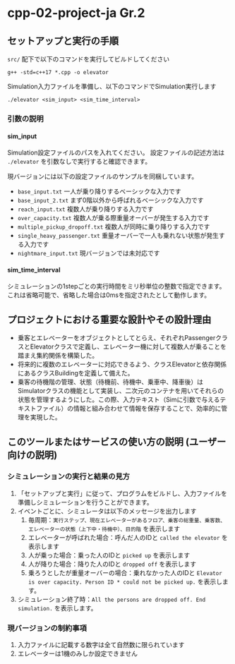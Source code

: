 # cpp-02-project-ja Gr.2

## セットアップと実行の手順

`src/` 配下で以下のコマンドを実行してビルドしてください

```
g++ -std=c++17 *.cpp -o elevator
```

Simulation入力ファイルを準備し、以下のコマンドでSimulation実行します

```
./elevator <sim_input> <sim_time_interval>
```

### 引数の説明

#### sim_input

Simulation設定ファイルのパスを入れてください。
設定ファイルの記述方法は `./elevator` を引数なしで実行すると確認できます。

現バージョンには以下の設定ファイルのサンプルを同梱しています。

* `base_input.txt` 一人が乗り降りするベーシックな入力です
* `base_input_2.txt` まず0階以外から呼ばれるベーシックな入力です
* `reach_input.txt` 複数人が乗り降りする入力です
* `over_capacity.txt` 複数人が乗る際重量オーバーが発生する入力です
* `multiple_pickup_dropoff.txt` 複数人が同時に乗り降りする入力です
* `single_heavy_passenger.txt` 重量オーバーで一人も乗れない状態が発生する入力です
* `nightmare_input.txt` 現バージョンでは未対応です

#### sim_time_interval

シミュレーションの1stepごとの実行時間をミリ秒単位の整数で指定できます。
これは省略可能で、省略した場合は0msを指定されたとして動作します。

## プロジェクトにおける重要な設計やその設計理由

* 乗客とエレベーターをオブジェクトとしてとらえ、それぞれPassengerクラスとElevatorクラスで定義し、エレベータ一機に対して複数人が乗ることを踏まえ集約関係を構築した。
* 将来的に複数のエレベーターに対応できるよう、クラスElevatorと依存関係にあるクラスBuildingを定義して備えた。
* 乗客の待機階の管理、状態（待機前、待機中、乗車中、降車後）はSimulatorクラスの機能として実装し、二次元のコンテナを用いてそれらの状態を管理するようにした。この際、入力テキスト（Simに引数で与えるテキストファイル）の情報と組み合わせて情報を保存することで、効率的に管理を実現した。

## このツールまたはサービスの使い方の説明 (ユーザー向けの説明)

### シミュレーションの実行と結果の見方

1. 「セットアップと実行」に従って、プログラムをビルドし、入力ファイルを準備しシミュレーションを行うことができます。
1. イベントごとに、シミュレータは以下のメッセージを出力します
   1. 毎周期：`実行ステップ、現在エレベーターがあるフロア、乗客の総重量、乗客数、エレベーターの状態（上下中・待機中）、目的階` を表示します
   1. エレベーターが呼ばれた場合：呼んだ人のIDと `called the elevator` を表示します
   1. 人が乗った場合：乗った人のIDと `picked up` を表示します
   1. 人が降りた場合：降りた人のIDと `dropped off` を表示します
   1. 乗ろうとしたが重量オーバーの場合：乗れなかった人のIDと `Elevator is over capacity. Person ID * could not be picked up.` を表示します。
1. シミュレーション終了時：`All the persons are dropped off. End simulation.` を表示します。

### 現バージョンの制約事項

1. 入力ファイルに記載する数字は全て自然数に限られています
1. エレベーターは1機のみしか設定できません
